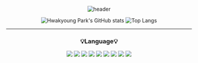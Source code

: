 

<div align="center">
  
  ![header](https://capsule-render.vercel.app/api?type=transparent&height=200&section=header&text=Noah's_World✨&fontSize=80&&fontColor=FF6699)

  </div>        
    
<div align="center">
  
![Hwakyoung Park's GitHub stats](https://github-readme-stats.vercel.app/api?username=fire-irror&show_icons=true&theme=dracula)
![Top Langs](https://github-readme-stats.vercel.app/api/top-langs/?username=fire-irror&layout=compact&theme=dracula)   <br>

  -------
  ### 💡Language💡 <br>
<img src="https://img.shields.io/badge/Java-007396?style=flat&logo=java&logoColor=white"/>
<img src="https://img.shields.io/badge/C-1572B6?style=flat&logo=C&logoColor=#A8B9CC"/>
<img src="https://img.shields.io/badge/C++-00599C?style=flat&logo=C&logoColor=white"/>
<img src="https://img.shields.io/badge/React-61DAFB?style=flat&logo=React&logoColor=white"/>
<img src="https://img.shields.io/badge/JavaScript-F7DF1E?style=flat&logo=JavaScript&logoColor=white"/>
<img src="https://img.shields.io/badge/html5-E34F26?style=for-the-flat&logo=html5&logoColor=white"> 
<img src="https://img.shields.io/badge/css-1572B6?style=for-the-flat&logo=css3&logoColor=white"> 
<img src="https://img.shields.io/badge/PHP-777BB4?style=flat&logo=PHP&logoColor=white"/>
 <img src="https://img.shields.io/badge/mysql-4479A1?style=for-the-flat&logo=mysql&logoColor=white">
  </div>
<!--[
](https://www.instagram.com/)
**fire-irror/fire-irror** is a ✨ _special_ ✨ repository because its `README.md` (this file) appears on your GitHub profile.

Here are some ideas to get you started:

- 🔭 I’m currently working on ...
- 
- 👯 I’m looking to collaborate on ...
- 🤔 I’m looking for help with ...
- 💬 Ask me about ...
- 📫 How to reach me: ...
- 😄 Pronouns: ...
- ⚡ Fun fact: ...
-->

